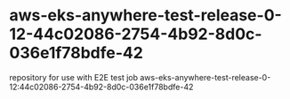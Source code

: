# aws-eks-anywhere-test-release-0-12-44c02086-2754-4b92-8d0c-036e1f78bdfe-42
repository for use with E2E test job aws-eks-anywhere-test-release-0-12:44c02086-2754-4b92-8d0c-036e1f78bdfe-42
